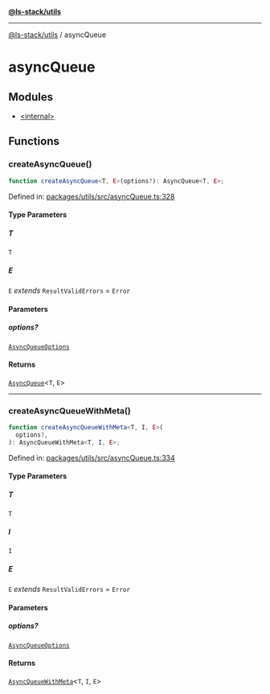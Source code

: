 [**@ls-stack/utils**](../README.md)

---

[@ls-stack/utils](../modules.md) / asyncQueue

# asyncQueue

## Modules

- [\<internal\>](-internal-.md)

## Functions

### createAsyncQueue()

```ts
function createAsyncQueue<T, E>(options?): AsyncQueue<T, E>;
```

Defined in: [packages/utils/src/asyncQueue.ts:328](https://github.com/lucasols/utils/blob/main/packages/utils/src/asyncQueue.ts#L328)

#### Type Parameters

##### T

`T`

##### E

`E` _extends_ `ResultValidErrors` = `Error`

#### Parameters

##### options?

[`AsyncQueueOptions`](-internal-.md#asyncqueueoptions)

#### Returns

[`AsyncQueue`](-internal-.md#asyncqueue)\<`T`, `E`\>

---

### createAsyncQueueWithMeta()

```ts
function createAsyncQueueWithMeta<T, I, E>(
  options?,
): AsyncQueueWithMeta<T, I, E>;
```

Defined in: [packages/utils/src/asyncQueue.ts:334](https://github.com/lucasols/utils/blob/main/packages/utils/src/asyncQueue.ts#L334)

#### Type Parameters

##### T

`T`

##### I

`I`

##### E

`E` _extends_ `ResultValidErrors` = `Error`

#### Parameters

##### options?

[`AsyncQueueOptions`](-internal-.md#asyncqueueoptions)

#### Returns

[`AsyncQueueWithMeta`](-internal-.md#asyncqueuewithmeta)\<`T`, `I`, `E`\>
